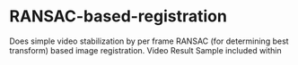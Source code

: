 # RANSAC-based-registration

Does simple video stabilization by per frame RANSAC (for determining best transform) based image registration. Video Result Sample included within
